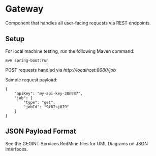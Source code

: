 # Gateway
Component that handles all user-facing requests via REST endpoints. 

## Setup

For local machine testing, run the following Maven command:

```
mvn spring-boot:run
```

POST requests handled via _http://localhost:8080/job_

Sample request payload:

```
{
	"apiKey": "my-api-key-38n987",
	"job": {
		"type": "get",
		"jobId": "9f87sj879"
	}
}
```

## JSON Payload Format

See the GEOINT Services RedMine files for UML Diagrams on JSON Interfaces.
